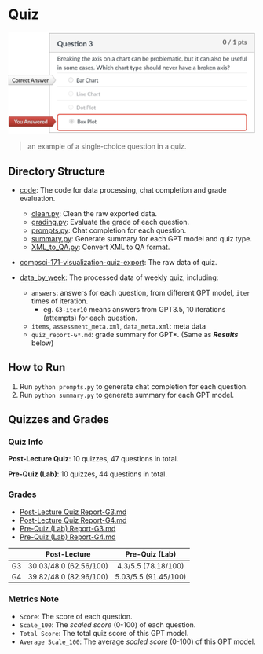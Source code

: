 # Quiz

![An example of a single-choice question in a quiz.](../src/quiz_exp.jpg)
> an example of a single-choice question in a quiz.

## Directory Structure

- [code](./code): The code for data processing, chat completion and grade evaluation.
  - [clean.py](./code/clean.py): Clean the raw exported data.
  - [grading.py](./code/grading.py): Evaluate the grade of each question.
  - [prompts.py](./code/prompts.py): Chat completion for each question.
  - [summary.py](./code/summary.py): Generate summary for each GPT model and quiz type.
  - [XML_to_QA.py](./code/XML_to_QA.py): Convert XML to QA format.

- [compsci-171-visualization-quiz-export](./compsci-171-visualization-quiz-export): The raw data of quiz.

- [data_by_week](./data_by_week): The processed data of weekly quiz, including:
  - `answers`: answers for each question, from different GPT model, `iter` times of iteration.
    - eg. `G3-iter10` means answers from GPT3.5, 10 iterations (attempts) for each question.
  - `items`, `assessment_meta.xml`, `data_meta.xml`: meta data
  - `quiz_report-G*.md`: grade summary for GPT*. (Same as __*Results*__ below)


## How to Run

1. Run `python prompts.py` to generate chat completion for each question.
2. Run `python summary.py` to generate summary for each GPT model.


## Quizzes and Grades

### Quiz Info

**Post-Lecture Quiz**: 10 quizzes, 47 questions in total.

**Pre-Quiz (Lab)**: 10 quizzes, 44 questions in total.

### Grades

  - [Post-Lecture Quiz Report-G3.md](./Grade_Report/Post-Lecture%20Quiz%20Report-G3.md)
  - [Post-Lecture Quiz Report-G4.md](./Grade_Report/Post-Lecture%20Quiz%20Report-G4.md)
  - [Pre-Quiz (Lab) Report-G3.md](<./Grade_Report/Pre-Quiz (Lab) Report-G3.md>)
  - [Pre-Quiz (Lab) Report-G4.md](<./Grade_Report/Pre-Quiz (Lab) Report-G4.md>)

|              |      Post-Lecture      |    Pre-Quiz (Lab)    |
|:------------:|:----------------------:|:--------------------:|
|      G3      | 30.03/48.0 (62.56/100) | 4.3/5.5 (78.18/100)  |
|      G4      | 39.82/48.0 (82.96/100) | 5.03/5.5 (91.45/100) |

### Metrics Note

- `Score`: The score of each question.
- `Scale_100`: The _scaled score_ (0-100) of each question.
- `Total Score`: The total quiz score of this GPT model.
- `Average Scale_100`: The average _scaled score_ (0-100) of this GPT model.